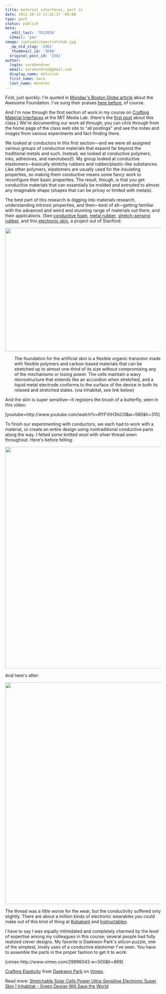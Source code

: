 ```yaml
---
title: material interfaces, part ii
date: 2011-10-13 11:32:17 -04:00
type: post
status: publish
meta:
  _edit_last: '7812036'
  s2mail: 'yes'
image: /uploads/newstretchab.jpg
  _wp_old_slug: '2361'
  _thumbnail_id: '3608'
  original_post_id: '2361'
author:
  login: sarahendren
  email: sarahendren@gmail.com
  display_name: ablerism
  first_name: Sara
  last_name: Hendren
---
```


<p>First, just quickly: I'm quoted in <a href="http://www.bostonglobe.com/metro/2011/10/10/tiny-grants-keep-awesome-ideas-coming/qRvgQSZXuomCEr22F1ePYM/story.xml">Monday's Boston Globe article</a> about the Awesome Foundation. I've sung their praises <a href="http://www.ablersite.org/2011/04/the-edited-city-2-0/">here before</a>, of course.</p>
<p>And I'm now through the first section of work in my course on <a href="http://material.media.mit.edu/">Crafting Material Interfaces</a> at the MIT Media Lab. (Here's the <a href="http://www.ablersite.org/2011/09/high-low-tech/">first post</a> about this class.) We're documenting our work all through; you can click through from the home page of the class web site to "all postings" and see the notes and images from various experiments and fact-finding there.</p>
<p>We looked at conductors in this first section—and we were all assigned various groups of conductive materials that expand far beyond the traditional metals and such. Instead, we looked at conductive polymers, inks, adhesives, and nanotubes(!). My group looked at conductive elastomers—basically stretchy rubbers and rubber/plastic-like substances. Like other polymers, elastomers are usually used for the insulating properties, so making them conductive means some fancy work to reconfigure their basic properties. The result, though, is that you get conductive materials that can essentially be molded and extruded to almost any imaginable shape (shapes that can be pricey or limited with metals).</p>
<p>The best part of this research is digging into materials research, understanding intrinsic properties, and then—best of all—getting familiar with the advanced and weird and stunning range of materials out there, and their applications. (See <a href="http://www.inventables.com/technologies/soft-conductive-foam">conductive foam</a>, <a href="http://www.metalrubber.com/">metal rubber</a>, <a href="http://www.inventables.com/technologies/stretch-sensing-rubber">stretch-sensing rubber</a>, and this <a href="http://inhabitat.com/stretchable-solar-cells-power-ultra-sensitive-electronic-super-skin/">electronic skin</a>, a project out of Stanford:</p>
<p><a href="http://ablersite.files.wordpress.com/2011/10/newstretchab1.jpg"><img class="alignnone size-full wp-image-3909" title="newstretchab" src="{{ site.baseurl }}/uploads/newstretchab1.jpg" alt="" width="600" height="400" /></a></p>
<p style="padding-left:30px;">The foundation for the artificial skin is a flexible organic transistor made with flexible polymers and carbon-based materials that can be stretched up to almost one-third of its size without compromising any of the mechanisms or losing power. The cells maintain a wavy microstructure that extends like an accordion when stretched, and a liquid metal electrode conforms to the surface of the device in both its relaxed and stretched states. (via Inhabitat, see link below)</p>
<p>And the skin is super sensitive—it registers the brush of a butterfly, seen in this video:</p>
<p>[youtube=http://www.youtube.com/watch?v=RYFVtH3hiC0&amp;w=560&amp;h=315]</p>
<p>To finish our experimenting with conductors, we each had to work with a material, or create an entire design using nontraditional conductive parts along the way. I felted some knitted wool with silver thread sewn throughout. Here's before felting:</p>
<p><a href="http://ablersite.files.wordpress.com/2011/10/threaded-complete.jpg"><img class="alignnone  wp-image-3910" title="threaded complete" src="{{ site.baseurl }}/uploads/threaded-complete.jpg?w=768" alt="" width="538" height="717" /></a></p>
<p>And here's after:</p>
<p><a href="http://ablersite.files.wordpress.com/2011/10/second-wash.jpg"><img class="alignnone  wp-image-3911" title="second wash" src="{{ site.baseurl }}/uploads/second-wash.jpg?w=768" alt="" width="538" height="717" /></a></p>
<p>The thread was a little worse for the wear, but the conductivity suffered only slightly. There are about a million kinds of electronic wearables you could make out of this kind of thing at <a href="http://www.kobakant.at/">Kobakant</a> and <a href="http://www.instructables.com/index">Instructables</a>.</p>
<div>I have to say I was equally intimidated and completely charmed by the level of expertise among my colleagues in this course; several people had fully realized clever designs. My favorite is Daekwon Park's silicon puzzle, one of the simplest, lovely uses of a conductive elastomer I've seen. You have to assemble the parts in the proper fashion to get it to work:</div>
<p>[vimeo http://www.vimeo.com/29996043 w=500&amp;h=889]
<p><a href="http://vimeo.com/29996043">Crafting Elasticity</a> from <a href="http://vimeo.com/user5614344">Daekwon Park</a> on <a href="http://vimeo.com">Vimeo</a>.</p>
<div>Read more: <a href="http://inhabitat.com/stretchable-solar-cells-power-ultra-sensitive-electronic-super-skin/#ixzz1afv5pAMb">Stretchable Solar Cells Power Ultra-Sensitive Electronic Super Skin | Inhabitat - Green Design Will Save the World</a></div>
